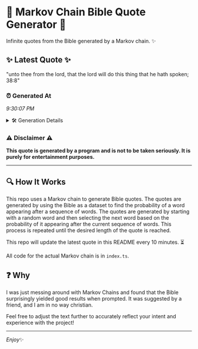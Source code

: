 # 📖 Markov Chain Bible Quote Generator 📖

Infinite quotes from the Bible generated by a Markov chain. ✨

## ✨ Latest Quote ✨
"unto thee from the lord, that the lord will do this thing that he hath spoken; 38:8"

### ⏰ Generated At
*9:30:07 PM*

<details>
    <summary>🛠️ Generation Details</summary>
    <p>
        <strong>🌱 Seed:</strong> unto<br>
        <strong>🔄 Iterations:</strong> 16<br>
        <strong>📜 Context History:</strong><br>[ unto ]: thee<br>[ unto, thee ]: from<br>[ unto, thee, from ]: the<br>[ unto, thee, from, the ]: lord,<br>[ unto, thee, from, the, lord, ]: that<br>[ unto, thee, from, the, lord,, that ]: the<br>[ thee, from, the, lord,, that, the ]: lord<br>[ from, the, lord,, that, the, lord ]: will<br>[ the, lord,, that, the, lord, will ]: do<br>[ lord,, that, the, lord, will, do ]: this<br>[ that, the, lord, will, do, this ]: thing<br>[ the, lord, will, do, this, thing ]: that<br>[ lord, will, do, this, thing, that ]: he<br>[ will, do, this, thing, that, he ]: hath<br>[ do, this, thing, that, he, hath ]: spoken;<br>[ this, thing, that, he, hath, spoken; ]: 38:8<br>
    </p>
</details>

### ⚠️ Disclaimer ⚠️
**This quote is generated by a program and is not to be taken seriously. It is purely for entertainment purposes.**

---

## 🔍 How It Works

This repo uses a Markov chain to generate Bible quotes. The quotes are generated by using the Bible as a dataset to find the probability of a word appearing after a sequence of words. The quotes are generated by starting with a random word and then selecting the next word based on the probability of it appearing after the current sequence of words. This process is repeated until the desired length of the quote is reached.

This repo will update the latest quote in this README every 10 minutes. ⏳

All code for the actual Markov chain is in `index.ts`.

## ❓ Why

I was just messing around with Markov Chains and found that the Bible surprisingly yielded good results when prompted. 
It was suggested by a friend, and I am in no way christian.

Feel free to adjust the text further to accurately reflect your intent and experience with the project!

---

*Enjoy*✨
